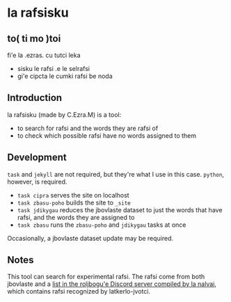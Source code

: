 # la rafsisku

## to( ti mo )toi

fi'e la .ezras. cu tutci leka

- sisku le rafsi .e le selrafsi
- gi'e cipcta le cumki rafsi be noda

## Introduction

la rafsisku (made by C.Ezra.M) is a tool:

- to search for rafsi and the words they are rafsi of
- to check which possible rafsi have no words assigned to them

## Development

`task` and `jekyll` are not required, but they're what I use in this case. `python`, however, is required.

- `task cipra` serves the site on localhost
- `task zbasu-poho` builds the site to `_site`
- `task jdikygau` reduces the jbovlaste dataset to just the words that have rafsi, and the words they are assigned to
- `task zbasu` runs the `zbasu-poho` and `jdikygau` tasks at once

Occasionally, a jbovlaste dataset update may be required.

## Notes

This tool can search for experimental rafsi. The rafsi come from both jbovlaste and a [list in the roljbogu'e Discord server compiled by la nalvai](https://discord.com/channels/771781383361921024/1304486371183951884/1429272862988177579), which contains rafsi recognized by latkerlo-jvotci.
